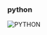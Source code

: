 ### python
<img src = "https://www.analyticsinsight.net/wp-content/uploads/2022/08/Python-is-the-most-loved-language-but-SQL-helps-make-more-money.jpg" alt = "PYTHON">